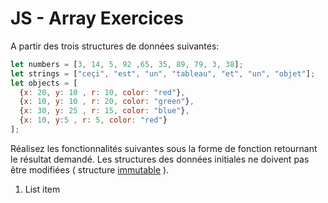 # JS - Array Exercices

A partir des trois structures de données suivantes:

```js
let numbers = [3, 14, 5, 92 ,65, 35, 89, 79, 3, 38];
let strings = ["ceçi", "est", "un", "tableau", "et", "un", "objet"];
let objects = [
  {x: 20, y: 10 , r: 10, color: "red"},
  {x: 10, y: 10 , r: 20, color: "green"},
  {x: 30, y: 25 , r: 15, color: "blue"},
  {x: 10, y:5 , r: 5, color: "red"}
];
```
Réalisez les fonctionnalités suivantes sous la forme de fonction retournant le résultat demandé. Les structures des données initiales ne doivent pas être modifiées ( structure [immutable](https://developer.mozilla.org/fr/docs/Web/JavaScript/Reference/Objets_globaux/Object/freeze) ).

 1. List item

<!--stackedit_data:
eyJoaXN0b3J5IjpbMTIxMTYzODM0MSwtOTk2NTkzMDcwXX0=
-->